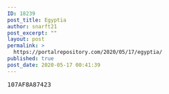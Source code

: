 ```yaml
---
ID: 18239
post_title: Egyptia
author: snarft21
post_excerpt: ""
layout: post
permalink: >
  https://portalrepository.com/2020/05/17/egyptia/
published: true
post_date: 2020-05-17 00:41:39
---
```

<pre>107AF8A87423</pre>